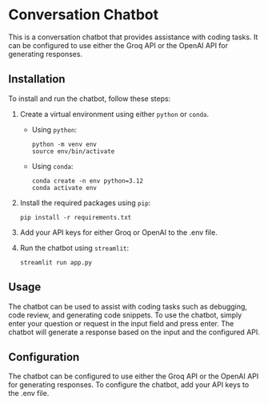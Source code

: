 # Conversation Chatbot

This is a conversation chatbot that provides assistance with coding tasks. It can be configured to use either the Groq API or the OpenAI API for generating responses.

## Installation

To install and run the chatbot, follow these steps:

1. Create a virtual environment using either `python` or `conda`.

   - Using `python`:

     ```
     python -m venv env
     source env/bin/activate
     ```

   - Using `conda`:

     ```
     conda create -n env python=3.12
     conda activate env
     ```

2. Install the required packages using `pip`:

   ```
   pip install -r requirements.txt
   ```

3. Add your API keys for either Groq or OpenAI to the .env file.

4. Run the chatbot using `streamlit`:

   ```
   streamlit run app.py
   ```

## Usage

The chatbot can be used to assist with coding tasks such as debugging, code review, and generating code snippets. To use the chatbot, simply enter your question or request in the input field and press enter. The chatbot will generate a response based on the input and the configured API.

## Configuration

The chatbot can be configured to use either the Groq API or the OpenAI API for generating responses. To configure the chatbot, add your API keys to the  .env file.
